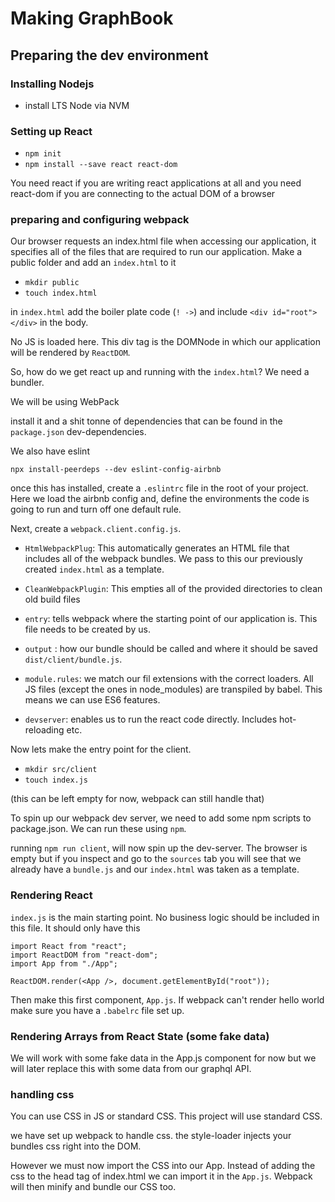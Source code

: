 # Making GraphBook

## Preparing the dev environment

### Installing Nodejs

- install LTS Node via NVM

### Setting up React

- `npm init`
- `npm install --save react react-dom`

You need react if you are writing react applications at all and you need react-dom if you are connecting to the actual DOM of a browser

### preparing and configuring webpack

Our browser requests an index.html file when accessing our application, it specifies all of the files that are required to run our application. Make a public folder and add an `index.html` to it

- `mkdir public`
- `touch index.html`

in `index.html` add the boiler plate code (`! ->`) and include `<div id="root"></div>` in the body.

No JS is loaded here. This div tag is the DOMNode in which our application will be rendered by `ReactDOM`.

So, how do we get react up and running with the `index.html`? We need a bundler.

We will be using WebPack

install it and a shit tonne of dependencies that can be found in the `package.json` dev-dependencies.

We also have eslint

`npx install-peerdeps --dev eslint-config-airbnb`

once this has installed, create a `.eslintrc` file in the root of your project. Here we load the airbnb config and, define the environments the code is going to run and turn off one default rule.

Next, create a `webpack.client.config.js`.

- `HtmlWebpackPlug`: This automatically generates an HTML file that includes all of the webpack bundles. We pass to this our previously created `index.html` as a template.

- `CleanWebpackPlugin`: This empties all of the provided directories to clean old build files

- `entry`: tells webpack where the starting point of our application is. This file needs to be created by us.

- `output` : how our bundle should be called and where it should be saved `dist/client/bundle.js`.

- `module.rules`: we match our fil extensions with the correct loaders. All JS files (except the ones in node_modules) are transpiled by babel. This means we can use ES6 features.

- `devserver`: enables us to run the react code directly. Includes hot-reloading etc.

Now lets make the entry point for the client.

- `mkdir src/client`
- `touch index.js`

(this can be left empty for now, webpack can still handle that)

To spin up our webpack dev server, we need to add some npm scripts to package.json. We can run these using `npm`.

running `npm run client`, will now spin up the dev-server. The browser is empty but if you inspect and go to the `sources` tab you will see that we already have a `bundle.js` and our `index.html` was taken as a template.

### Rendering React

`index.js` is the main starting point. No business logic should be included in this file. It should only have this

```JS
import React from "react";
import ReactDOM from "react-dom";
import App from "./App";

ReactDOM.render(<App />, document.getElementById("root"));
```

Then make this first component, `App.js`. If webpack can't render hello world make sure you have a `.babelrc` file set up.

### Rendering Arrays from React State (some fake data)

We will work with some fake data in the App.js component for now but we will later replace this with some data from our graphql API.

### handling css

You can use CSS in JS or standard CSS. This project will use standard CSS.

we have set up webpack to handle css. the style-loader injects your bundles css right into the DOM.

However we must now import the CSS into our App. Instead of adding the css to the head tag of index.html we can import it in the `App.js`. Webpack will then minify and bundle our CSS too.

